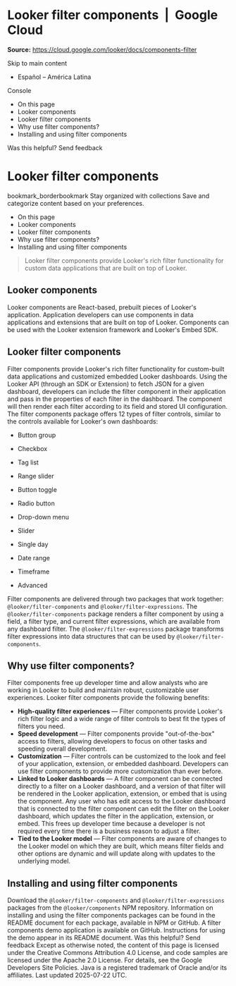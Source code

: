 # Looker filter components  |  Google Cloud

**Source:** https://cloud.google.com/looker/docs/components-filter

Skip to main content 
  * Español – América Latina

Console 


  * On this page
  * Looker components
  * Looker filter components
  * Why use filter components?
  * Installing and using filter components




Was this helpful?
Send feedback 
#  Looker filter components
bookmark_borderbookmark Stay organized with collections  Save and categorize content based on your preferences.
  * On this page
  * Looker components
  * Looker filter components
  * Why use filter components?
  * Installing and using filter components


> Looker filter components provide Looker's rich filter functionality for custom data applications that are built on top of Looker.
## Looker components
Looker components are React-based, prebuilt pieces of Looker's application. Application developers can use components in data applications and extensions that are built on top of Looker.
Components can be used with the Looker extension framework and Looker's Embed SDK.
## Looker filter components
Filter components provide Looker's rich filter functionality for custom-built data applications and customized embedded Looker dashboards. Using the Looker API (through an SDK or Extension) to fetch JSON for a given dashboard, developers can include the filter component in their application and pass in the properties of each filter in the dashboard. The component will then render each filter according to its field and stored UI configuration.
The filter components package offers 12 types of filter controls, similar to the controls available for Looker's own dashboards:
  * Button group
  * Checkbox
  * Tag list
  * Range slider
  * Button toggle
  * Radio button


  * Drop-down menu
  * Slider
  * Single day
  * Date range
  * Timeframe
  * Advanced


Filter components are delivered through two packages that work together: `@looker/filter-components` and `@looker/filter-expressions`. The `@looker/filter-components` package renders a filter component by using a field, a filter type, and current filter expressions, which are available from any dashboard filter. The `@looker/filter-expressions` package transforms filter expressions into data structures that can be used by `@looker/filter-components`.
## Why use filter components?
Filter components free up developer time and allow analysts who are working in Looker to build and maintain robust, customizable user experiences. Looker filter components provide the following benefits:
  * **High-quality filter experiences** — Filter components provide Looker's rich filter logic and a wide range of filter controls to best fit the types of filters you need.
  * **Speed development** — Filter components provide "out-of-the-box" access to filters, allowing developers to focus on other tasks and speeding overall development.
  * **Customization** — Filter controls can be customized to the look and feel of your application, extension, or embedded dashboard. Developers can use filter components to provide more customization than ever before.
  * **Linked to Looker dashboards** — A filter component can be connected directly to a filter on a Looker dashboard, and a version of that filter will be rendered in the Looker application, extension, or embed that is using the component. Any user who has edit access to the Looker dashboard that is connected to the filter component can edit the filter on the Looker dashboard, which updates the filter in the application, extension, or embed. This frees up developer time because a developer is not required every time there is a business reason to adjust a filter.
  * **Tied to the Looker model** — Filter components are aware of changes to the Looker model on which they are built, which means filter fields and other options are dynamic and will update along with updates to the underlying model.


## Installing and using filter components
Download the `@looker/filter-components` and `@looker/filter-expressions` packages from the `@looker/components` NPM repository.
Information on installing and using the filter components packages can be found in the README document for each package, available in NPM or GitHub.
A filter components demo application is available on GitHub. Instructions for using the demo appear in its README document.
Was this helpful?
Send feedback 
Except as otherwise noted, the content of this page is licensed under the Creative Commons Attribution 4.0 License, and code samples are licensed under the Apache 2.0 License. For details, see the Google Developers Site Policies. Java is a registered trademark of Oracle and/or its affiliates.
Last updated 2025-07-22 UTC.


